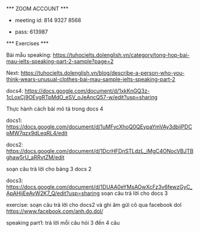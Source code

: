 *** ZOOM ACCOUNT ***

* meeting id: 814 9327 8568

* pass: 613987

*** Exercises ***

Bài mẫu speaking: https://tuhocielts.dolenglish.vn/category/tong-hop-bai-mau-ielts-speaking-part-2-sample?page=2
 
 Next: https://tuhocielts.dolenglish.vn/blog/describe-a-person-who-you-think-wears-unusual-clothes-bai-mau-sample-ielts-speaking-part-2

docs4: https://docs.google.com/document/d/1xkKnGQ3z-1cLoxCj9OEygRTpMdO_eSV_oJeAncQ57-w/edit?usp=sharing

Thực hành cách bài mô tả trong docs 4

docs1: 
https://docs.google.com/document/d/1uMFycXhoQ0QEypaYmVAy3dbijPDCpMW7qzx9dLeqRL4/edit

docs2:
https://docs.google.com/document/d/1DcrHFDnSTLdzL_iMgC4ONocVBJTBghaw5rU_aRRvtZM/edit

soạn câu trả lời cho bảng 3 docs 2

docs3: https://docs.google.com/document/d/1DUAA0eYMsAOwXcFz3v6fewzGyC_ApAHijEeAvW2K7_Q/edit?usp=sharing
soạn câu trả lời cho docs 3

exercise:
soạn câu trả lời cho docs2 và ghi âm gửi cô qua facebook dol https://www.facebook.com/anh.do.dol/

speaking part1: trả lời mỗi câu hỏi 3 đến 4 câu
